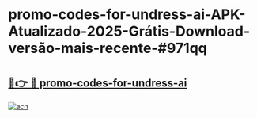 # promo-codes-for-undress-ai-APK-Atualizado-2025-Grátis-Download-versão-mais-recente-#971qq

# <h2><a href="https://ainizakaria.my?title=promo-codes-for-undress-ai&ref=24M">🔗👉 🔴 promo-codes-for-undress-ai</a></h2>

[![acn](https://github.com/user-attachments/assets/0f9c940e-d8b0-45ae-aac7-cd30a18b3e1c)](https://ainizakaria.my?title=promo-codes-for-undress-ai&ref=24M)

